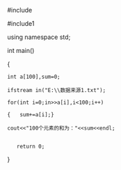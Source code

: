 #include<iostream>

#include<fstream>1

using namespace std;


int main()

{

	int a[100],sum=0;

	ifstream in("E:\\数据来源1.txt");

	for(int i=0;in>>a[i],i<100;i++)

	{   sum+=a[i];}

	cout<<"100个元素的和为："<<sum<<endl;


	   return 0;

}

